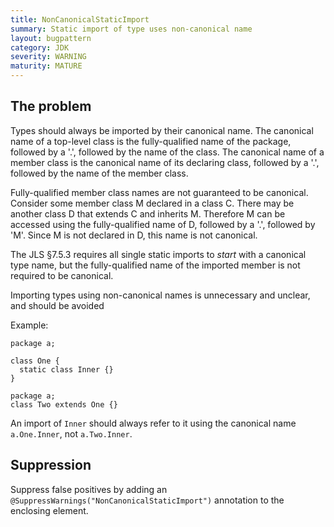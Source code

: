 ```yaml
---
title: NonCanonicalStaticImport
summary: Static import of type uses non-canonical name
layout: bugpattern
category: JDK
severity: WARNING
maturity: MATURE
---
```


<!--
*** AUTO-GENERATED, DO NOT MODIFY ***
To make changes, edit the @BugPattern annotation or the explanation in docs/bugpattern.
-->

## The problem
Types should always be imported by their canonical name. The canonical name of a top-level class is the fully-qualified name of the package, followed by a '.', followed by the name of the class. The canonical name of a member class is the canonical name of its declaring class, followed by a '.', followed by the name of the member class.

Fully-qualified member class names are not guaranteed to be canonical. Consider some member class M declared in a class C. There may be another class D  that extends C and inherits M. Therefore M can be accessed using the fully-qualified name of D, followed by a '.', followed by 'M'. Since M is not declared in D, this name is not canonical.

The JLS §7.5.3 requires all single static imports to _start_ with a canonical type name, but the fully-qualified name of the imported member is not required to be canonical.

 Importing types using non-canonical names is unnecessary and unclear, and should be avoided

Example:

    package a;

    class One {
      static class Inner {}
    }

    package a;
    class Two extends One {}

An import of `Inner` should always refer to it using the canonical name `a.One.Inner`, not `a.Two.Inner`.

## Suppression
Suppress false positives by adding an `@SuppressWarnings("NonCanonicalStaticImport")` annotation to the enclosing element.
